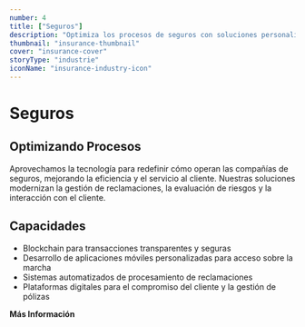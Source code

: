 ```yaml
---
number: 4
title: ["Seguros"]
description: "Optimiza los procesos de seguros con soluciones personalizadas que mejoran el servicio al cliente, agilizan el procesamiento de reclamaciones y mejoran la gestión de datos."
thumbnail: "insurance-thumbnail"
cover: "insurance-cover"
storyType: "industrie"
iconName: "insurance-industry-icon"
---
```


# Seguros

## Optimizando Procesos

Aprovechamos la tecnología para redefinir cómo operan las compañías de seguros, mejorando la eficiencia y el servicio al cliente. Nuestras soluciones modernizan la gestión de reclamaciones, la evaluación de riesgos y la interacción con el cliente.

## Capacidades

* Blockchain para transacciones transparentes y seguras
* Desarrollo de aplicaciones móviles personalizadas para acceso sobre la marcha
* Sistemas automatizados de procesamiento de reclamaciones
* Plataformas digitales para el compromiso del cliente y la gestión de pólizas

**Más Información**